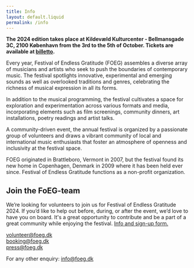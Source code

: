 ```yaml
---
title: Info
layout: default.liquid
permalink: /info
---
```


<p><strong>The 2024 edition takes place at Kildevæld Kulturcenter - Bellmansgade 3C, 2100 København from the 3rd to the 5th of October. Tickets are available at <a href="https://billetto.dk/en/e/1018559">billetto</a>.</strong>
</p>

<p>Every year, Festival of Endless Gratitude (FOEG) assembles a diverse array of musicians and artists who seek to push the boundaries of contemporary music. The festival spotlights innovative, experimental and emerging sounds as well as overlooked traditions and genres, celebrating the richness of musical expression in all its forms.</p>

<p>In addition to the musical programming, the festival cultivates a space for exploration and experimentation across various formats and media, incorporating elements such as film screenings, community dinners, art installations, poetry readings and artist talks.</p>

<p>A community-driven event, the annual festival is organized by a passionate group of volunteers and draws a vibrant community of local and international music enthusiasts that foster an atmosphere of openness and inclusivity at the festival space.</p>

<p>FOEG originated in Brattleboro, Vermont in 2007, but the festival found its new home in Copenhagen, Denmark in 2009 where it has been held ever since. Festival of Endless Gratitude functions as a non-profit organization.</p>

<h2>Join the FoEG-team</h2>
<p>We’re looking for volunteers to join us for Festival of Endless Gratitude 2024. If you’d like to help out before, during, or after the event, we’d love to have you on board. It's a great opportunity to contribute and be a part of a great community while enjoying the festival. <a href="https://l.facebook.com/l.php?u=https%3A%2F%2Fdocs.google.com%2Fforms%2Fd%2Fe%2F1FAIpQLSfDfpcyMm2Bzi3niZ047bYUPvTDQ_KSzkeqfy0QQK_M7DeyZA%2Fviewform%3Fpli%3D1%26fbclid%3DIwZXh0bgNhZW0CMTAAAR2yiP_zanVmC7558Hf6v99kPBe0kyGS-T77fWQbGEcp1jlgB8zQUNW11jA_aem_dugE14TUr1VPTY_yibnfrw&h=AT2rbhRBEQcIcRV--WVg5rPVnFYf7q1QWy86ELVRVfl6AIbylsw5zI-VtyM8RsWwKnaf_C4mN1y_d1SfgjCY5ytcSL_1_CoUig8LcfmQX_gPgxKzheiLFM2fCN2qTFnYfw&__tn__=-UK-R&c[0]=AT33U7pn0cphcuJB_xjtqJG-59sMJUw6EqXgpy9C_9vehce7O3uCuzfQXMpaBfk9qfoqyIZtWjbfCqyFquMAUrf0q74RlTairwvwy4bc23knuC7Qs3Z5fPwSqt6PGyTIFe6OEMV4jSLkvUA5MPlPRacv6V9xTmgxZJwTunRLasBjfIk0AYOhFOQuhzdyrzRKc9Wt1_b8J49t9-449sc6vqJP_NKqdWsku22tUw">Info and sign-up form.</a></p>

<p>
<a href="mailto:volunteer@foeg.dk">volunteer@foeg.dk</a>
<br><a href="mailto:booking@foeg.dk">booking@foeg.dk</a>
<br><a href="mailto:press@foeg.dk">press@foeg.dk</a></p>
<p>For any other enquiry: <a href="mailto:info@foeg.dk">info@foeg.dk</a></p>

